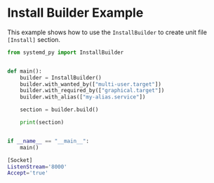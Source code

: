 # Install Builder Example

This example shows how to use the `InstallBuilder` to create unit file `[Install]` section.


```python title="install_builder.py" linenums="1"
from systemd_py import InstallBuilder


def main():
    builder = InstallBuilder()
    builder.with_wanted_by(["multi-user.target"])
    builder.with_required_by(["graphical.target"])
    builder.with_alias(["my-alias.service"])

    section = builder.build()

    print(section)


if __name__ == "__main__":
    main()
```

```bash title="output" linenums="1"
[Socket]
ListenStream='8000'
Accept='true'
```